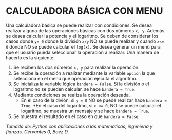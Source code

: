 # CALCULADORA BÁSICA CON MENU

Una calculadora básica se puede realizar con condiciones. Se desea realizar alguna de las operaciones básicas con dos números `x, y`. Además se desea calcular la potencia y el logaritmo. Se deben de considerar los casos donde `y= 0` donde la división `x/y` NO se puede realizar y cuando `x<= 0` donde NO se puede calcular el `log(x)`. Se desea generar un menú para que el usuario pueda seleccionar la operación a realizar. Una manera de hacerlo es la siguiente:

1. Se reciben los dos números `x, y` para realizar la operación.
2. Se  recibe la operación a realizar mediante la variable `opción` la que selecciona en el menú qué operación ejecuta el algoritmo.
3. Se inicializa la variable lógica `bandera = False`. Si la división o el logaritmo no se pueden calcular, se hace `bandera = True`.
4. Mediante condiciones se realiza la operación deseada.
      * En el caso de la divión, si `y = 0` NO se puede realizar hace `bandera = True`.
      *En el caso del logaritmo, si `x <= 0`, NO se puede calcular el logaritmo, se muestra un mensaje y se hace `bandera = True`.
 5. Se muestra el resultado en el caso en que `bandera = False`.

 *Tomado de: Python con aplicaciones a las matemáticas, ingeniería y fianzas. Cervantes 0, Baez D.*